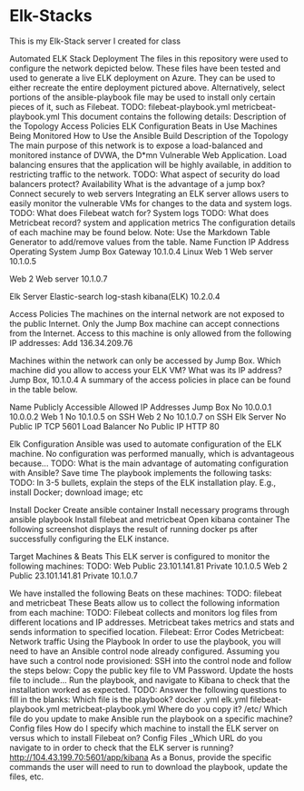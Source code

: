 # Elk-Stacks
This is my Elk-Stack server I created for class







Automated ELK Stack Deployment
The files in this repository were used to configure the network depicted below.
These files have been tested and used to generate a live ELK deployment on Azure. They can be used to either recreate the entire deployment pictured above. Alternatively, select portions of the ansible-playbook file may be used to install only certain pieces of it, such as Filebeat.
TODO: filebeat-playbook.yml metricbeat-playbook.yml
This document contains the following details:
Description of the Topology
Access Policies
ELK Configuration
Beats in Use
Machines Being Monitored
How to Use the Ansible Build
Description of the Topology
The main purpose of this network is to expose a load-balanced and monitored instance of DVWA, the D*mn Vulnerable Web Application.
Load balancing ensures that the application will be highly available, in addition to restricting traffic to the network.
TODO: What aspect of security do load balancers protect? Availability 
What is the advantage of a jump box? Connect securely to web servers
Integrating an ELK server allows users to easily monitor the vulnerable VMs for changes to the data and system logs.
TODO: What does Filebeat watch for? System logs
TODO: What does Metricbeat record? system and application metrics
The configuration details of each machine may be found below. Note: Use the Markdown Table Generator to add/remove values from the table.
Name
Function
IP Address
Operating System
Jump Box
Gateway
10.1.0.4
Linux
Web 1
Web server
10.1.0.5


Web 2
Web server
10.1.0.7


Elk Server
Elastic-search log-stash kibana(ELK)
10.2.0.4



Access Policies
The machines on the internal network are not exposed to the public Internet.
Only the Jump Box  machine can accept connections from the Internet. Access to this machine is only allowed from the following IP addresses:
Add 136.34.209.76

Machines within the network can only be accessed by Jump Box.
Which machine did you allow to access your ELK VM? What was its IP address?Jump Box, 10.1.0.4 
A summary of the access policies in place can be found in the table below.


Name
Publicly Accessible
Allowed IP Addresses
Jump Box
No
10.0.0.1 10.0.0.2
Web 1
No
10.1.0.5 on SSH
Web 2
No
10.1.0.7 on SSH
Elk Server
No
Public IP TCP 5601
Load Balancer
No
Public IP HTTP 80

Elk Configuration
Ansible was used to automate configuration of the ELK machine. No configuration was performed manually, which is advantageous because...
TODO: What is the main advantage of automating configuration with Ansible? Save time
The playbook implements the following tasks:
TODO: In 3-5 bullets, explain the steps of the ELK installation play. E.g., install Docker; download image; etc


Install Docker
Create ansible container
Install necessary programs through ansible playbook
Install filebeat and metricbeat
Open kibana container
The following screenshot displays the result of running docker ps after successfully configuring the ELK instance.

Target Machines & Beats
This ELK server is configured to monitor the following machines:
TODO: Web  Public 23.101.141.81 Private  10.1.0.5
	 Web 2 Public 23.101.141.81 Private 10.1.0.7

We have installed the following Beats on these machines:
TODO: filebeat and metricbeat
These Beats allow us to collect the following information from each machine:
TODO: Filebeat collects and monitors log files from different locations and IP addresses. Metricbeat takes metrics and stats and sends information to specified location. Filebeat: Error Codes Metricbeat: Network traffic
Using the Playbook
In order to use the playbook, you will need to have an Ansible control node already configured. Assuming you have such a control node provisioned:
SSH into the control node and follow the steps below:
Copy the public key file to VM Password.
Update the hosts file to include...
Run the playbook, and navigate to Kibana to check that the installation worked as expected.
TODO: Answer the following questions to fill in the blanks:
Which file is the playbook? docker .yml elk.yml filebeat-playbook.yml metricbeat-playbook.yml Where do you copy it? /etc/
Which file do you update to make Ansible run the playbook on a specific machine? Config files 
How do I specify which machine to install the ELK server on versus which to install Filebeat on? Config Files
_Which URL do you navigate to in order to check that the ELK server is running? http://104.43.199.70:5601/app/kibana
As a Bonus, provide the specific commands the user will need to run to download the playbook, update the files, etc.
